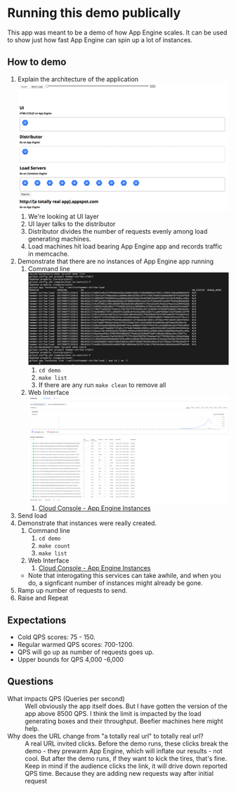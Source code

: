 # Running this demo publically
This app was meant to be a demo of how App Engine scales.  It can be used to 
show just how fast App Engine can spin up a lot of instances.  

## How to demo
1. Explain the architecture of the application ![Demo ui](screenshots/demo-ui.png "Screenshot")
    1. We're looking at UI layer
    1. UI layer talks to the distributor
    1. Distributor divides the number of requests evenly among load generating 
    machines. 
    1. Load machines hit load bearing App Engine app and records traffic in 
    memcache. 
1. Demonstrate that there are no instances of App Engine app running
    1. Command line ![Demo CLI](screenshots/demo-cli.png "Screenshot")
        1. `cd demo`
        1. `make list`
        1. If there are any run `make clean` to remove all
    1. Web Interface ![Demo Web Console](screenshots/demo-console.png "Screenshot")
        1. [Cloud Console - App Engine Instances](console.cloud.google.com/appengine/instances?serviceId=hammer-strike-load)
1. Send load
1. Demonstrate that instances were really created.
    1. Command line
        1. `cd demo`
        1. `make count`
        1. `make list`
    1. Web Interface
        1. [Cloud Console - App Engine Instances](console.cloud.google.com/appengine/instances?serviceId=hammer-strike-load)
    * Note that interogating this services can take awhile, and when you do, a 
    signficant number of instances might already be gone. 
1. Ramp up number of requests to send. 
1. Raise and Repeat

## Expectations
* Cold QPS scores: 75 - 150. 
* Regular warmed QPS scores: 700-1200.
* QPS will go up as number of requests goes up. 
* Upper bounds for QPS 4,000 -6,000   

## Questions
<dl>
    <dt>What impacts QPS (Queries per second)</dt>
    <dd>Well obviously the app itself does. But I have gotten the version of 
    the app above 8500 QPS. I think the limit is impacted by the load generating
    boxes and their throughput. Beefier machines here might help.  </dd>
    <dt>Why does the URL change from "a totally real url" to totally real 
    url?</dt>
    <dd>A real URL invited clicks. Before the demo runs, these clicks break the 
    demo - they prewarm App Engine, which will inflate our results - not 
    cool. But after the demo runs, if they want to kick the tires, that's 
    fine. Keep in mind if the audience clicks the link, it will drive 
    down reported QPS time. Because they are adding new requests way after 
    initial request</dd>
</dl>    
